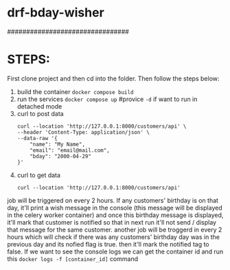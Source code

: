 # drf-bday-wisher

################################

# STEPS:
First clone project and then cd into the folder. Then follow the steps below:
1. build the container
    `docker compose build`
2. run the services
    `docker compose up` #provice `-d` if want to run in detached mode
3. curl to post data
    ```
    curl --location 'http://127.0.0.1:8000/customers/api' \
    --header 'Content-Type: application/json' \
    --data-raw '{
        "name": "My Name",
        "email": "email@mail.com",
        "bday": "2000-04-29"
    }'
    ```
4. curl to get data
    ``` 
    curl --location 'http://127.0.0.1:8000/customers/api'
    
job will be triggered on every 2 hours. If any customers' birthday is on that day, it'll print a wish message in the console (this message will be displayed in the celery worker container) and once this birthday message is displayed, it'll mark that customer is notified so that in next run it'll not send / display that message for the same customer.
another job will be troggerd in every 2 hours which will check if there was any customers' birthday day was in the previous day and its nofied flag is true. then it'll mark the notified tag to false.
If we want to see the console logs we can get the container id and run this `docker logs -f [container_id]` command